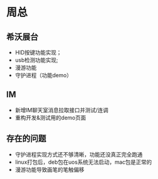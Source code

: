 # 周总

## 希沃展台

- HID按键功能实现；
- usb检测功能实现;
- 漫游功能
- 守护进程（功能demo）

## IM

- 新增IM聊天室消息拉取接口并测试/连调
- 重构开发&测试用的demo页面

## 存在的问题

- 守护进程实现方式还不够清晰，功能还没真正完全跑通
- linux打包后，deb包在uos系统无法启动，mac包是正常的
- 漫游功能导致画笔的笔触偏移
